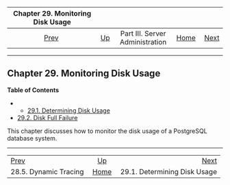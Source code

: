 

|          Chapter 29. Monitoring Disk Usage          |                                                    |                                 |                                                       |                                                         |
| :-------------------------------------------------: | :------------------------------------------------- | :-----------------------------: | ----------------------------------------------------: | ------------------------------------------------------: |
| [Prev](dynamic-trace.html "28.5. Dynamic Tracing")  | [Up](admin.html "Part III. Server Administration") | Part III. Server Administration | [Home](index.html "PostgreSQL 17devel Documentation") |  [Next](disk-usage.html "29.1. Determining Disk Usage") |

***

## Chapter 29. Monitoring Disk Usage

**Table of Contents**

  * *   [29.1. Determining Disk Usage](disk-usage.html)
  * [29.2. Disk Full Failure](disk-full.html)

This chapter discusses how to monitor the disk usage of a PostgreSQL database system.

***

|                                                     |                                                       |                                                         |
| :-------------------------------------------------- | :---------------------------------------------------: | ------------------------------------------------------: |
| [Prev](dynamic-trace.html "28.5. Dynamic Tracing")  |   [Up](admin.html "Part III. Server Administration")  |  [Next](disk-usage.html "29.1. Determining Disk Usage") |
| 28.5. Dynamic Tracing                               | [Home](index.html "PostgreSQL 17devel Documentation") |                            29.1. Determining Disk Usage |
